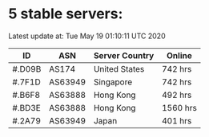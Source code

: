 # 5 stable servers:

Latest update at: Tue May 19 01:10:11 UTC 2020

| ID | ASN | Server Country | Online |
| -- | --- | -------------- | ------ |
| #.D09B | AS174 | United States | 742 hrs |
| #.7F1D | AS63949 | Singapore | 742 hrs |
| #.B6F8 | AS63888 | Hong Kong | 492 hrs |
| #.BD3E | AS63888 | Hong Kong | 1560 hrs |
| #.2A79 | AS63949 | Japan | 401 hrs |

